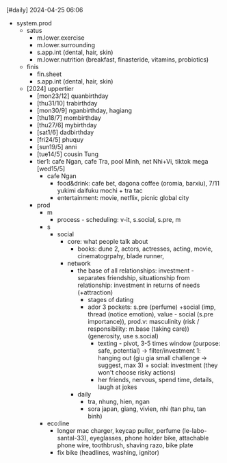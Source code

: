 [#daily]
2024-04-25
06:06

- system.prod
	- satus
		- m.lower.exercise
		- m.lower.surrounding
		- s.app.int (dental, hair, skin)
		- m.lower.nutrition (breakfast, finasteride, vitamins, probiotics)
	- finis
		- fin.sheet
		- s.app.int (dental, hair, skin)
	- [2024] uppertier
		- [mon23/12] quanbirthday
		- [thu31/10] trabirthday
		- [mon30/9] nganbirthday, hagiang
		- [thu18/7] mombirthday
		- [thu27/6] mybirthday
		- [sat1/6] dadbirthday
		- [fri24/5] phuquy
		- [sun19/5] anni
		- [tue14/5] cousin Tung
		- tier1: cafe Ngan, cafe Tra, pool Minh, net Nhi+Vi, tiktok mega [wed15/5]
			- cafe Ngan
				- food&drink: cafe bet, dagona coffee (oromia, barxiu), 7/11 yukimi daifuku mochi + tra tac
				- entertainment: movie, netflix, picnic global city
		- prod
			- m
				- process - scheduling: v-it, s.social, s.pre, m
			- s
				- social
					- core: what people talk about
						- books: dune 2, actors, actresses, acting, movie, cinematogrpahy, blade runner,
					- network
						- the base of all relationships: investment - separates friendship, situationship from relationship: investment in returns of needs (+attraction)
							- stages of dating
							- ador 3 pockets: s.pre (perfume) +social (imp, thread (notice emotion), value - social (s.pre importance)), prod.v: masculinity (risk / responsibility: m.base (taking care)) (generosity, use s.social)
								- texting - pivot, 3-5 times window (purpose: safe, potential) -> filter/investment 1: hanging out (giu gia small challenge -> suggest, max 3) + social: investment (they won't choose risky actions)
								- her friends, nervous, spend time, details, laugh at jokes
						- daily
							- tra, nhung, hien, ngan
							- sora japan, giang, vivien, nhi (tan phu, tan binh)
			- eco:line
				- longer mac charger, keycap puller, perfume (le-labo-santal-33), eyeglasses, phone holder bike, attachable phone wire, toothbrush, shaving razo, bike plate
				- fix bike (headlines, washing, ignitor)
